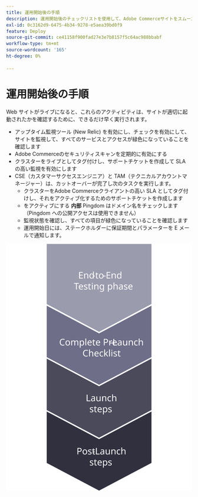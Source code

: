 ```yaml
---
title: 運用開始後の手順
description: 運用開始後のチェックリストを使用して、Adobe Commerceサイトをスムーズに実装するようにします。
exl-id: 0c3162d9-6475-4b34-9278-e5aea39bd0f9
feature: Deploy
source-git-commit: ce41158f900fad27e3e7b8157f5c64ac988bbabf
workflow-type: tm+mt
source-wordcount: '165'
ht-degree: 0%

---
```


# 運用開始後の手順

Web サイトがライブになると、これらのアクティビティは、サイトが適切に起動されたかを確認するために、できるだけ早く実行されます。

- アップタイム監視ツール (New Relic) を有効にし、チェックを有効にして、サイトを監視して、すべてのサービスとアクセスが緑色になっていることを確認します
- Adobe Commerceのセキュリティスキャンを定期的に有効にする
- クラスターをライブとしてタグ付けし、サポートチケットを作成して SLA の高い監視を有効にします
- CSE（カスタマーサクセスエンジニア）と TAM（テクニカルアカウントマネージャー）は、カットオーバーが完了し次のタスクを実行します。
   - クラスターをAdobe Commerceクライアントの高い SLA としてタグ付けし、それをアクティブ化するためのサポートチケットを作成します
   - をアクティブにする **内部** Pingdom はドメイン名をチェックします（Pingdom への公開アクセスは使用できません）
   - 監視状態を確認し、すべての項目が緑色になっていることを確認します
   - 運用開始日には、ステークホルダーに保証期間とパラメーターを E メールで通知します。

![立ち上げプロセスのフェーズ 4 を示す図](../../assets/playbooks/launch-steps-4.svg)
